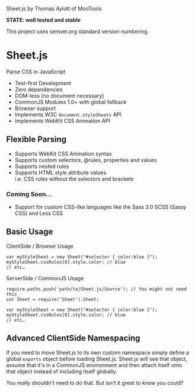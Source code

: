 Sheet.js by Thomas Aylott of MooTools

**STATE: well tested and stable**

This project uses semver.org standard version numbering.

Sheet.js
========
Parse CSS in JavaScript

* Test-first Development
* Zero dependencies
* DOM-less (no document necessary)
* CommonJS Modules 1.0+ with global fallback
* Browser support
* Implements W3C `document.styleSheets` API
* Implements WebKit CSS Animation API


Flexible Parsing
----------------

* Supports WebKit CSS Animation syntax
* Supports custom selectors, @rules, properties and values
* Supports nested rules
* Supports HTML style attribute values  
	i.e. CSS rules without the selectors and brackets

### Coming Soon…

* Support for custom CSS-like languages like the Sass 3.0 SCSS (Sassy CSS) and Less CSS


Basic Usage
-----------

ClientSide / Browser Usage

	var myStyleSheet = new Sheet("#selector { color:blue }");
	myStyleSheet.cssRules[0].style.color; // blue
	// etc…

ServerSide / CommonJS Usage

	require.paths.push('path/to/Sheet.js/Source'); // You might not need this
	var Sheet = require('Sheet').Sheet;
	
	var myStyleSheet = new Sheet("#selector { color:blue }");
	myStyleSheet.cssRules[0].style.color; // blue
	// etc…


Advanced ClientSide Namespacing
-------------------------------
If you need to move Sheet.js to its own custom namespace simply define a global `exports` object before loading Sheet.js. Sheet.js will see that object, assume that it's in a CommonJS environment and then attach itself onto that object instead of including itself globally.

You really shouldn't need to do that.
But isn't it great to know you could?